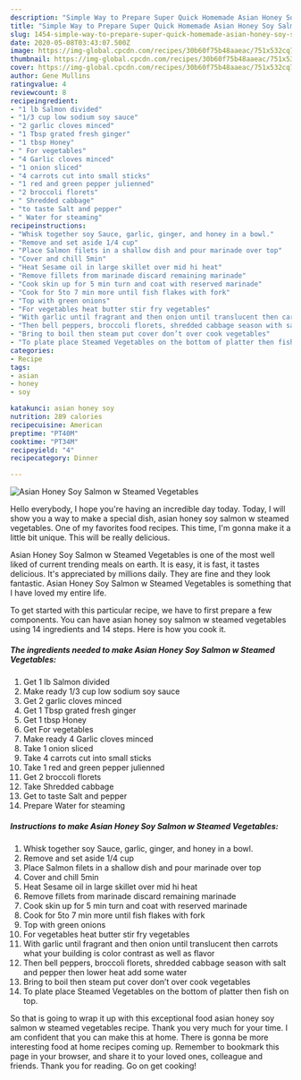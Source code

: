 ```yaml
---
description: "Simple Way to Prepare Super Quick Homemade Asian Honey Soy Salmon w Steamed Vegetables"
title: "Simple Way to Prepare Super Quick Homemade Asian Honey Soy Salmon w Steamed Vegetables"
slug: 1454-simple-way-to-prepare-super-quick-homemade-asian-honey-soy-salmon-w-steamed-vegetables
date: 2020-05-08T03:43:07.500Z
image: https://img-global.cpcdn.com/recipes/30b60f75b48aaeac/751x532cq70/asian-honey-soy-salmon-w-steamed-vegetables-recipe-main-photo.jpg
thumbnail: https://img-global.cpcdn.com/recipes/30b60f75b48aaeac/751x532cq70/asian-honey-soy-salmon-w-steamed-vegetables-recipe-main-photo.jpg
cover: https://img-global.cpcdn.com/recipes/30b60f75b48aaeac/751x532cq70/asian-honey-soy-salmon-w-steamed-vegetables-recipe-main-photo.jpg
author: Gene Mullins
ratingvalue: 4
reviewcount: 8
recipeingredient:
- "1 lb Salmon divided"
- "1/3 cup low sodium soy sauce"
- "2 garlic cloves minced"
- "1 Tbsp grated fresh ginger"
- "1 tbsp Honey"
- " For vegetables"
- "4 Garlic cloves minced"
- "1 onion sliced"
- "4 carrots cut into small sticks"
- "1 red and green pepper julienned"
- "2 broccoli florets"
- " Shredded cabbage"
- "to taste Salt and pepper"
- " Water for steaming"
recipeinstructions:
- "Whisk together soy Sauce, garlic, ginger, and honey in a bowl."
- "Remove and set aside 1/4 cup"
- "Place Salmon filets in a shallow dish and pour marinade over top"
- "Cover and chill 5min"
- "Heat Sesame oil in large skillet over mid hi heat"
- "Remove fillets from marinade discard remaining marinade"
- "Cook skin up for 5 min turn and coat with reserved marinade"
- "Cook for 5to 7 min more until fish flakes with fork"
- "Top with green onions"
- "For vegetables heat butter stir fry vegetables"
- "With garlic until fragrant and then onion until translucent then carrots what your building is color contrast as well as flavor"
- "Then bell peppers, broccoli florets, shredded cabbage season with salt and pepper then lower heat add some water"
- "Bring to boil then steam put cover don’t over cook vegetables"
- "To plate place Steamed Vegetables on the bottom of platter then fish on top."
categories:
- Recipe
tags:
- asian
- honey
- soy

katakunci: asian honey soy 
nutrition: 289 calories
recipecuisine: American
preptime: "PT40M"
cooktime: "PT34M"
recipeyield: "4"
recipecategory: Dinner

---
```



![Asian Honey Soy Salmon w Steamed Vegetables](https://img-global.cpcdn.com/recipes/30b60f75b48aaeac/751x532cq70/asian-honey-soy-salmon-w-steamed-vegetables-recipe-main-photo.jpg)

Hello everybody, I hope you're having an incredible day today. Today, I will show you a way to make a special dish, asian honey soy salmon w steamed vegetables. One of my favorites food recipes. This time, I'm gonna make it a little bit unique. This will be really delicious.



Asian Honey Soy Salmon w Steamed Vegetables is one of the most well liked of current trending meals on earth. It is easy, it is fast, it tastes delicious. It's appreciated by millions daily. They are fine and they look fantastic. Asian Honey Soy Salmon w Steamed Vegetables is something that I have loved my entire life.


To get started with this particular recipe, we have to first prepare a few components. You can have asian honey soy salmon w steamed vegetables using 14 ingredients and 14 steps. Here is how you cook it.

<!--inarticleads1-->

##### The ingredients needed to make Asian Honey Soy Salmon w Steamed Vegetables:

1. Get 1 lb Salmon divided
1. Make ready 1/3 cup low sodium soy sauce
1. Get 2 garlic cloves minced
1. Get 1 Tbsp grated fresh ginger
1. Get 1 tbsp Honey
1. Get  For vegetables
1. Make ready 4 Garlic cloves minced
1. Take 1 onion sliced
1. Take 4 carrots cut into small sticks
1. Take 1 red and green pepper julienned
1. Get 2 broccoli florets
1. Take  Shredded cabbage
1. Get to taste Salt and pepper
1. Prepare  Water for steaming




<!--inarticleads2-->

##### Instructions to make Asian Honey Soy Salmon w Steamed Vegetables:

1. Whisk together soy Sauce, garlic, ginger, and honey in a bowl.
1. Remove and set aside 1/4 cup
1. Place Salmon filets in a shallow dish and pour marinade over top
1. Cover and chill 5min
1. Heat Sesame oil in large skillet over mid hi heat
1. Remove fillets from marinade discard remaining marinade
1. Cook skin up for 5 min turn and coat with reserved marinade
1. Cook for 5to 7 min more until fish flakes with fork
1. Top with green onions
1. For vegetables heat butter stir fry vegetables
1. With garlic until fragrant and then onion until translucent then carrots what your building is color contrast as well as flavor
1. Then bell peppers, broccoli florets, shredded cabbage season with salt and pepper then lower heat add some water
1. Bring to boil then steam put cover don’t over cook vegetables
1. To plate place Steamed Vegetables on the bottom of platter then fish on top.




So that is going to wrap it up with this exceptional food asian honey soy salmon w steamed vegetables recipe. Thank you very much for your time. I am confident that you can make this at home. There is gonna be more interesting food at home recipes coming up. Remember to bookmark this page in your browser, and share it to your loved ones, colleague and friends. Thank you for reading. Go on get cooking!
